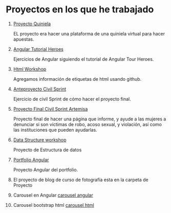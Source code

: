 # Proyectos en los que he trabajado

1. [Proyecto Quiniela](https://github.com/CMX-DRLUCIO/quiniela-t1)
    
    EL proyecto era hacer una plataforma de una quiniela virtual para hacer apuestas.
2. [Angular Tutorial Heroes](https://github.com/Edith707/Ejercicio01Angular)

    Ejercicios de Angular siguiendo el tutorial de Angular Tour Heroes.

3. [Html Workshop](https://github.com/Edith707/html-workshop)

    Agregamos información de etiquetas de html usando github.
4. [Anteproyecto Civil Sprint](https://github.com/CMX-DRLUCIO/civicsprint-T2)

   Ejercicio de civil Sprint de cómo hacer el proyecto final.

5. [Proyecto Final Civil Sprint Artemisa](https://github.com/Edith707/Artemisa-)

   Proyecto final de hacer una página que informe, y ayude a las mujeres a denunciar si son victimas de robo, acoso sexual, y violación, así como las instituciones que pueden ayudarlas.

6. [Data Structure workshop](https://github.com/Edith707/data-structures-workshop)

   Proyecto de Estructura de datos

7. [Portfolio Angular](https://github.com/Edith707/Portfolio-con-Angular-)

   Proyecto Angular del portfolio.

8. El proyecto de blog de curso de fotografía esta en la carpeta de Proyecto

9. Carousel en Angular 
    [carousel angular ](https://github.com/Edith707/carousel-angular)
    
10. Carousel bootstrap html 
    [carousel html](https://github.com/Edith707/carousel-html)